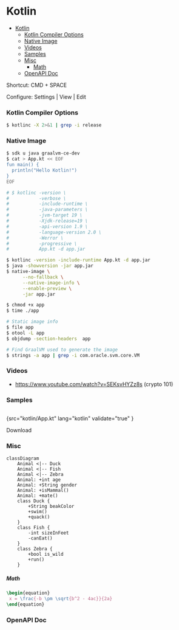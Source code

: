 # Kotlin

<!-- TOC -->
* [Kotlin](#kotlin)
    * [Kotlin Compiler Options](#kotlin-compiler-options)
    * [Native Image](#native-image)
    * [Videos](#videos)
    * [Samples](#samples)
    * [Misc](#misc)
        * [Math](#math)
    * [OpenAPI Doc](#openapi-doc)
<!-- TOC -->

<tldr>
 <p>
   Shortcut: <shortcut>CMD + SPACE</shortcut>
</p>
 <p>
  Configure: <ui-path>Settings | View | Edit</ui-path>
</p>
</tldr>

### Kotlin Compiler Options

  ```bash
  $ kotlinc -X 2>&1 | grep -i release
  ```

### Native Image

```bash
$ sdk u java graalvm-ce-dev
$ cat > App.kt << EOF
fun main() {
  println("Hello Kotlin!")
}
EOF

# $ kotlinc -version \
#           -verbose \
#           -include-runtime \
#           -java-parameters \
#           -jvm-target 19 \
#           -Xjdk-release=19 \
#           -api-version 1.9 \
#           -language-version 2.0 \
#           -Werror \
#           -progressive \
#           App.kt -d app.jar

$ kotlinc -version -include-runtime App.kt -d app.jar
$ java -showversion -jar app.jar
$ native-image \
      --no-fallback \
      --native-image-info \
      --enable-preview \
      -jar app.jar

$ chmod +x app
$ time ./app

# Static image info
$ file app
$ otool -L app
$ objdump -section-headers  app

# Find GraalVM used to generate the image
$ strings -a app | grep -i com.oracle.svm.core.VM
```

### Videos

* https://www.youtube.com/watch?v=SEKsvHYZz8s (crypto 101)

### Samples

```kotlin
```

{src="kotlin/App.kt" lang="kotlin" validate="true" }

Download
<res resource-id="movie-data" id="movie-data"  instance="notes" />

### Misc

```mermaid
classDiagram
    Animal <|-- Duck
    Animal <|-- Fish
    Animal <|-- Zebra
    Animal: +int age
    Animal: +String gender
    Animal: +isMammal()
    Animal: +mate()
    class Duck {
        +String beakColor
        +swim()
        +quack()
    }
    class Fish {
        -int sizeInFeet
        -canEat()
    }
    class Zebra {
        +bool is_wild
        +run()
    }
```

##### Math

```tex
\begin{equation}
 x = \frac{-b \pm \sqrt{b^2 - 4ac}}{2a}
\end{equation}
```

### OpenAPI Doc

<api-doc openapi-path="../resources/documentation.yaml"/>

